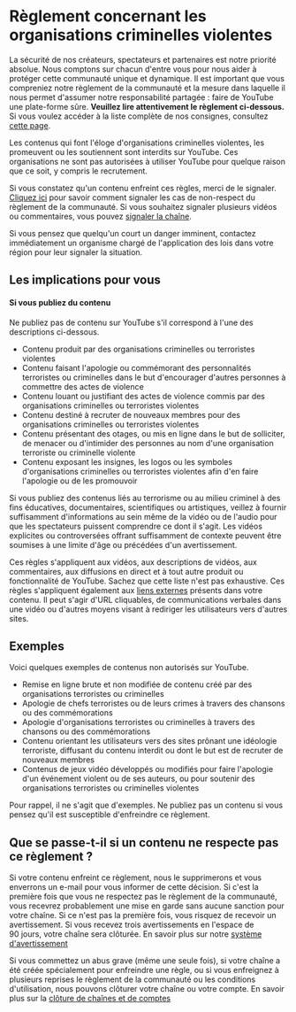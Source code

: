 Règlement concernant les organisations criminelles violentes
============================================================

  

La sécurité de nos créateurs, spectateurs et partenaires est notre priorité absolue. Nous comptons sur chacun d'entre vous pour nous aider à protéger cette communauté unique et dynamique. Il est important que vous compreniez notre règlement de la communauté et la mesure dans laquelle il nous permet d'assumer notre responsabilité partagée : faire de YouTube une plate-forme sûre. **Veuillez lire attentivement le règlement ci-dessous.** Si vous voulez accéder à la liste complète de nos consignes, consultez [cette page](https://support.google.com/youtube/answer/9288567).

Les contenus qui font l'éloge d'organisations criminelles violentes, les promeuvent ou les soutiennent sont interdits sur YouTube. Ces organisations ne sont pas autorisées à utiliser YouTube pour quelque raison que ce soit, y compris le recrutement.

Si vous constatez qu'un contenu enfreint ces règles, merci de le signaler. [Cliquez ici](https://support.google.com/youtube/answer/2802027) pour savoir comment signaler les cas de non-respect du règlement de la communauté. Si vous souhaitez signaler plusieurs vidéos ou commentaires, vous pouvez [signaler la chaîne](https://support.google.com/youtube/answer/2802027#report_channel).

Si vous pensez que quelqu'un court un danger imminent, contactez immédiatement un organisme chargé de l'application des lois dans votre région pour leur signaler la situation.

Les implications pour vous
--------------------------

#### Si vous publiez du contenu

Ne publiez pas de contenu sur YouTube s'il correspond à l'une des descriptions ci-dessous.

*   Contenu produit par des organisations criminelles ou terroristes violentes
*   Contenu faisant l'apologie ou commémorant des personnalités terroristes ou criminelles dans le but d'encourager d'autres personnes à commettre des actes de violence
*   Contenu louant ou justifiant des actes de violence commis par des organisations criminelles ou terroristes violentes
*   Contenu destiné à recruter de nouveaux membres pour des organisations criminelles ou terroristes violentes
*   Contenu présentant des otages, ou mis en ligne dans le but de solliciter, de menacer ou d'intimider des personnes au nom d'une organisation terroriste ou criminelle violente
*   Contenu exposant les insignes, les logos ou les symboles d'organisations criminelles ou terroristes violentes afin d'en faire l'apologie ou de les promouvoir

Si vous publiez des contenus liés au terrorisme ou au milieu criminel à des fins éducatives, documentaires, scientifiques ou artistiques, veillez à fournir suffisamment d'informations au sein même de la vidéo ou de l'audio pour que les spectateurs puissent comprendre ce dont il s'agit. Les vidéos explicites ou controversées offrant suffisamment de contexte peuvent être soumises à une limite d'âge ou précédées d'un avertissement.

Ces règles s'appliquent aux vidéos, aux descriptions de vidéos, aux commentaires, aux diffusions en direct et à tout autre produit ou fonctionnalité de YouTube. Sachez que cette liste n'est pas exhaustive. Ces règles s'appliquent également aux [liens externes](https://support.google.com/youtube/answer/9054257) présents dans votre contenu. Il peut s'agir d'URL cliquables, de communications verbales dans une vidéo ou d'autres moyens visant à rediriger les utilisateurs vers d'autres sites.

Exemples
--------

Voici quelques exemples de contenus non autorisés sur YouTube.

*   Remise en ligne brute et non modifiée de contenu créé par des organisations terroristes ou criminelles
*   Apologie de chefs terroristes ou de leurs crimes à travers des chansons ou des commémorations
*   Apologie d'organisations terroristes ou criminelles à travers des chansons ou des commémorations
*   Contenu orientant les utilisateurs vers des sites prônant une idéologie terroriste, diffusant du contenu interdit ou dont le but est de recruter de nouveaux membres
*   Contenus de jeux vidéo développés ou modifiés pour faire l'apologie d'un événement violent ou de ses auteurs, ou pour soutenir des organisations terroristes ou criminelles violentes

Pour rappel, il ne s'agit que d'exemples. Ne publiez pas un contenu si vous pensez qu'il est susceptible d'enfreindre ce règlement.

Que se passe-t-il si un contenu ne respecte pas ce règlement ?
--------------------------------------------------------------

Si votre contenu enfreint ce règlement, nous le supprimerons et vous enverrons un e-mail pour vous informer de cette décision. Si c'est la première fois que vous ne respectez pas le règlement de la communauté, vous recevrez probablement une mise en garde sans aucune sanction pour votre chaîne. Si ce n'est pas la première fois, vous risquez de recevoir un avertissement. Si vous recevez trois avertissements en l'espace de 90 jours, votre chaîne sera clôturée. En savoir plus sur notre [système d'avertissement](https://support.google.com/youtube/answer/2802032)

Si vous commettez un abus grave (même une seule fois), si votre chaîne a été créée spécialement pour enfreindre une règle, ou si vous enfreignez à plusieurs reprises le règlement de la communauté ou les conditions d'utilisation, nous pouvons clôturer votre chaîne ou votre compte. En savoir plus sur la [clôture de chaînes et de comptes](https://support.google.com/youtube/answer/2802168)